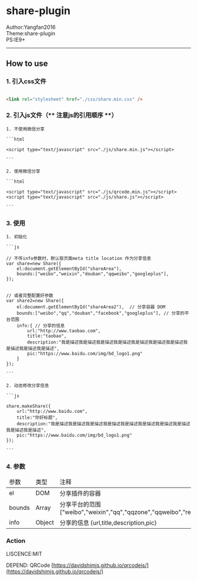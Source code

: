 # share-plugin  

Author:Yangfan2016  
Theme:share-plugin    
PS:IE9+   

------------------------

## How to use

### 1. 引入css文件  
  

```html

<link rel="stylesheet" href="./css/share.min.css" />

```


### 2. 引入js文件（** 注意js的引用顺序 **） 

    1. 不使用微信分享  

    ```html  

    <script type="text/javascript" src="./js/share.min.js"></script>

    ```

    2. 使用微信分享  

    ```html  

    <script type="text/javascript" src="./js/qrcode.min.js"></script>
    <script type="text/javascript" src="./js/share.js"></script>

    ```



### 3. 使用

    1. 初始化

    ```js

    // 不传info参数时，默认取页面meta title location 作为分享信息
    var share=new Share({
        el:document.getElementById("shareArea"),
        bounds:["weibo","weixin","douban","qqweibo","googleplus"],
    });


    // 或者完整配置好参数
    var share2=new Share({
        el:document.getElementById("shareArea2"),  // 分享容器 DOM
        bounds:["weibo","qq","douban","facebook","googleplus"], // 分享的平台范围
        info:{ // 分享的信息
            url:"http://www.taobao.com",
            title:"taobao",
            description:"我是描述我是描述我是描述我是描述我是描述我是描述我是描述我是描述我是描述我是描述",
            pic:"https://www.baidu.com/img/bd_logo1.png"
        }
    });

    ```

    2. 动态修改分享信息

    ```js

    share.makeShare({
        url:"http://www.baidu.com",
        title:"你好标题",
        description:"我是描述我是描述我是描述我是描述我是描述我是描述我是描述我是描述我是描述我是描述",
        pic:"https://www.baidu.com/img/bd_logo1.png"
    });

    ```
### 4. 参数

<table>
        <thead>
            <tr>
                <td>参数</td>
                <td>类型</td>
                <td>注释</td>
            </tr>
        </thead>
        <tbody>
            <tr>
                <td>el</td>
                <td>DOM</td>
                <td>分享插件的容器</td>
            </tr>
            <tr>
                <td>bounds</td>
                <td>Array</td>
                <td>分享平台的范围 ["weibo","weixin","qq","qqzone","qqweibo","renren","douban","facebook","googleplus"]</td>
            </tr>
            <tr>
                <td>info</td>
                <td>Object</td>
                <td>分享的信息 {url,title,description,pic}</td>
            </tr>
        </tbody>
    </table>

### Action

LISCENCE:MIT   

DEPEND: QRCode [https://davidshimjs.github.io/qrcodejs/](https://davidshimjs.github.io/qrcodejs/)  
